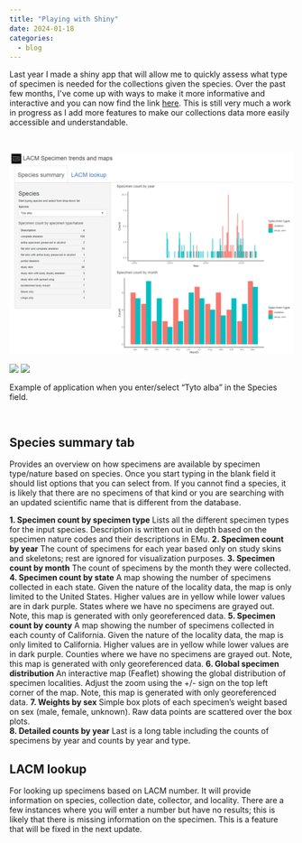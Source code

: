 ```yaml
---
title: "Playing with Shiny"
date: 2024-01-18
categories:
  - blog
---
```


Last year I made a shiny app that will allow me to quickly assess what type of specimen is needed for the collections given the species. Over the past few months, I've come up with ways to make it more informative and interactive and you can now find the link [here](https://nhm-birds.shinyapps.io/lacm_birds/). This is still very much a work in progress as I add more features to make our collections data more easily accessible and understandable. 

<br>

![preview](https://github.com/younghasuh/younghasuh.github.io/blob/master/assets/images/app_preview.png)

<img src="/blob/main/images/app_preview.png">
<img src="/master/assets/images/app_preview.png">

Example of application when you enter/select “Tyto alba” in the Species field. 

<br>

## Species summary tab
Provides an overview on how specimens are available by specimen type/nature based on species. Once you start typing in the blank field it should list options that you can select from. If you cannot find a species, it is likely that there are no specimens of that kind or you are searching with an updated scientific name that is different from the database. 

**1. Specimen count by specimen type**
Lists all the different specimen types for the input species. Description is written out in depth based on the specimen nature codes and their descriptions in EMu.
**2. Specimen count by year**
The count of specimens for each year based only on study skins and skeletons; rest are ignored for visualization purposes. 
**3. Specimen count by month**
The count of specimens by the month they were collected. 
**4. Specimen count by state**
A map showing the number of specimens collected in each state. Given the nature of the locality data, the map is only limited to the United States. Higher values are in yellow while lower values are in dark purple. States where we have no specimens are grayed out. Note, this map is generated with only georeferenced data. 
**5. Specimen count by county**
A map showing the number of specimens collected in each county of California. Given the nature of the locality data, the map is only limited to California. Higher values are in yellow while lower values are in dark purple. Counties where we have no specimens are grayed out. Note, this map is generated with only georeferenced data. 
**6. Global specimen distribution**
An interactive map (Feaflet) showing the global distribution of specimen localities. Adjust the zoom using the +/- sign on the top left corner of the map. Note, this map is generated with only georeferenced data. 
**7. Weights by sex**
Simple box plots of each specimen’s weight based on sex (male, female, unknown). Raw data points are scattered over the box plots.   
**8. Detailed counts by year**
Last is a long table including the counts of specimens by year and counts by year and type. 

## LACM lookup
For looking up specimens based on LACM number. It will provide information on species, collection date, collector, and locality. There are a few instances where you will enter a number but have no results; this is likely that there is missing information on the specimen. This is a feature that will be fixed in the next update. 
